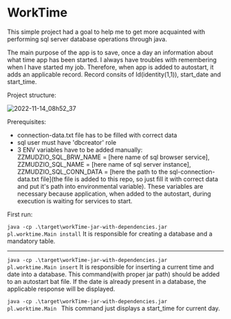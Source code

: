 # WorkTime
This simple project had a goal to help me to get more acquainted with performing sql server database operations through java. 

The main purpose of the app is to save, once a day an information about what time app has been started. I always have troubles with remembering when I have started my job. Therefore, when app is added to autostart, it adds an applicable record. Record consits of Id(identity(1,1)), start_date and start_time.  

Project structure: 

![2022-11-14_08h52_37](https://user-images.githubusercontent.com/99602564/201604613-6cfd13a2-9c83-4c79-ac76-81fe2073c5ee.png)



Prerequisites:
- connection-data.txt file has to be filled with correct data
- sql user must have 'dbcreator' role 
- 3 ENV variables have to be added manually: <br/> 
ZZMUDZIO_SQL_BRW_NAME = [here name of sql browser service], <br/>
ZZMUDZIO_SQL_NAME = [here name of sql server instance], <br/>
ZZMUDZIO_SQL_CONN_DATA = [here the path to the sql-connection-data.txt file](the file is added to this repo, so just fill it with correct data and put it's path into environmental variable). These variables are necessary because application, when added to the autostart, during execution is waiting for services to start. 

First run: 

<code>java -cp .\target\workTime-jar-with-dependencies.jar pl.worktime.Main install</code> It is responsible for creating a database and a mandatory table. 

<hr>

<code>java -cp .\target\workTime-jar-with-dependencies.jar pl.worktime.Main insert</code> It is responsible for inserting a current time and date into a database. This command(with proper jar path) should be added to an autostart bat file. If the date is already present in a database, the applicable response will be displayed. 


<code>java -cp .\target\workTime-jar-with-dependencies.jar pl.worktime.Main </code> This command just displays a start_time for current day. 


